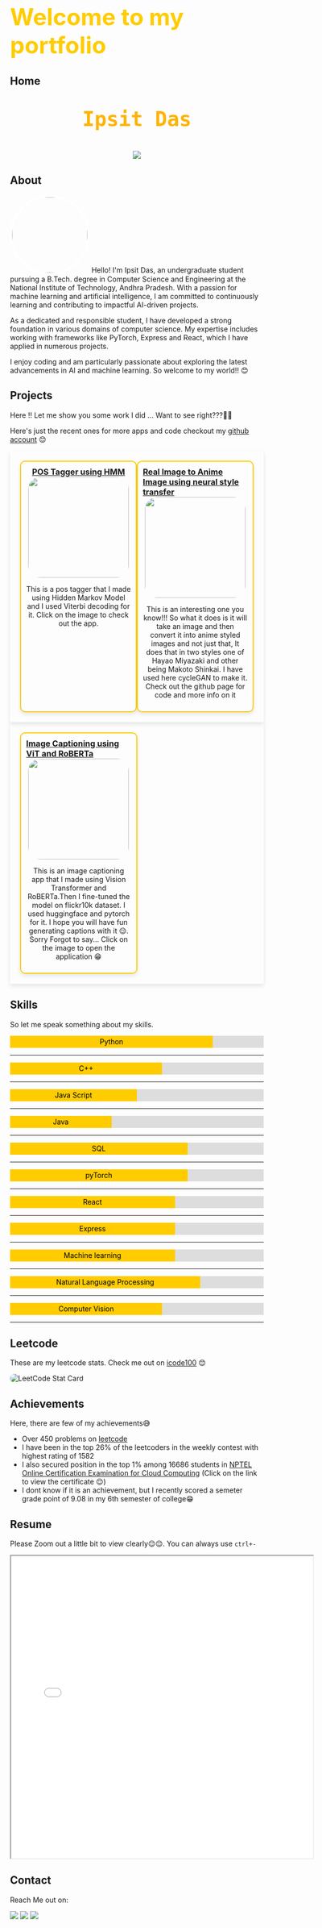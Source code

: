 
<h1 style="color:#ffcc00; position:relative; display:flex; justify-content:center; font-size:46px">Welcome to my portfolio</h1>


## Home
<p align='center' style="font-size:40px;font-family: monospace;font-weight:bolder;color:#FFB303">Ipsit Das</p>
<p align="center">
    <img src="https://readme-typing-svg.herokuapp.com?color=ffcc00&size=50&center=true&vCenter=true&width=550&height=70&lines=I'm+Ipsit+Das;An+AI+Enthusiast;A+Problem+Solve">
</p>

## About
<img src='profile_picture.png' style="border-radius:10000px; border:4px solid white; width:150px">
Hello! I'm Ipsit Das, an undergraduate student pursuing a B.Tech. degree in Computer Science and Engineering at the National Institute of Technology, Andhra Pradesh. With a passion for machine learning and artificial intelligence, I am committed to continuously learning and contributing to impactful AI-driven projects.

As a dedicated and responsible student, I have developed a strong foundation in various domains of computer science. My expertise includes working with frameworks like PyTorch, Express and React, which I have applied in numerous projects.

I enjoy coding and am particularly passionate about exploring the latest advancements in AI and machine learning. So welcome to my world!! 😊

## Projects
Here !! Let me show you some work I did ...
Want to see right???🥹🥹

Here's just the recent ones for more apps and code checkout my [github account](https://www.github.com/icode100) 😊
<div style="display: flex; justify-content: space-between; padding: 20px; box-shadow: 0 4px 8px rgba(0, 0, 0, 0.1);">
    <div style="display: flex; flex-direction: column; align-items: center; width: 45%; box-shadow: 0 4px 8px rgba(0, 0, 0, 0.1); border-radius: 10px; padding: 10px;border:2px solid #ffcc00">
        <u><b style="font-size:16px"> POS Tagger using HMM</b></u>
        <a href="https://englishpostagger.streamlit.app/"><img src="pos_tagger.png" height="200px" style="border-radius: 24px;"></a>
        <p style="text-align: center;">This is a pos tagger that I made using Hidden Markov Model and I used Viterbi decoding for it. Click on the image to check out the app.</p>
    </div>
    <div style="display: flex; flex-direction: column; align-items: center; width: 45%; box-shadow: 0 4px 8px rgba(0, 0, 0, 0.1); border-radius: 10px; padding: 10px;border:2px solid #ffcc00">
        <u><b style="font-size:16px"> Real Image to Anime Image using neural style transfer</b></u>
        <a href="https://anicygan.streamlit.app/"><img src="anicygan.png" height="200px" style="border-radius: 24px;"></a>
        <p style="text-align: center;">This is an interesting one you know!!! So what it does is it will take an image and then convert it into anime styled images and not just that, It does that in two styles one of Hayao Miyazaki and other being Makoto Shinkai. I have used here cycleGAN to make it. Check out the github page for code and more info on it </p>
    </div>
</div>
<div style="display: flex; justify-content: space-between; padding: 20px; box-shadow: 0 4px 8px rgba(0, 0, 0, 0.1);">
    <div style="display: flex; flex-direction: column; align-items: center; width: 45%; box-shadow: 0 4px 8px rgba(0, 0, 0, 0.1); border-radius: 10px; padding: 10px;border:2px solid #ffcc00">
        <u><b style="font-size:16px"> Image Captioning using ViT and RoBERTa</b></u>
        <a href="https://huggingface.co/spaces/icode100/Image_captioning"><img src="image_captioning.png" height="200px" style="border-radius: 24px;"></a>
        <p style="text-align: center;">This is an image captioning app that I made using Vision Transformer and RoBERTa.Then I fine-tuned the model on flickr10k dataset. I used huggingface and pytorch for it. I hope you will have fun generating captions with it 😌. Sorry Forgot to say... Click on the image to open the application 😁</p>
    </div>
</div>

## Skills
So let me speak something about my skills. 
<div style="width: 100%; background-color: #ddd;">
  <div style="width: 80%; height: 24px; background-color: #ffcc00; text-align: center; line-height: 24px; color: black;">
    Python 
  </div>
</div>
<hr>
<div style="width: 100%; background-color: #ddd;">
  <div style="width: 60%; height: 24px; background-color: #ffcc00; text-align: center; line-height: 24px; color: black;">
    C++
  </div>
</div>
<hr>
<div style="width: 100%; background-color: #ddd;">
  <div style="width: 50%; height: 24px; background-color: #ffcc00; text-align: center; line-height: 24px; color: black;">
    Java Script
  </div>
</div>
<hr>
<div style="width: 100%; background-color: #ddd;">
  <div style="width: 40%; height: 24px; background-color:#ffcc00; text-align: center; line-height: 24px; color: black;">
    Java
  </div>
</div>
<hr>
<div style="width: 100%; background-color: #ddd;">
  <div style="width: 70%; height: 24px; background-color:#ffcc00; text-align: center; line-height: 24px; color: black;">
    SQL
  </div>
</div>
<hr>
<div style="width: 100%; background-color: #ddd;">
  <div style="width: 70%; height: 24px; background-color: #ffcc00; text-align: center; line-height: 24px; color: black;">
    pyTorch
  </div>
</div>
<hr>
<div style="width: 100%; background-color: #ddd;">
  <div style="width: 65%; height: 24px; background-color: #ffcc00; text-align: center; line-height: 24px; color: black;">
    React
  </div>
</div>
<hr>
<div style="width: 100%; background-color: #ddd;">
  <div style="width: 65%; height: 24px; background-color: #ffcc00; text-align: center; line-height: 24px; color: black;">
    Express
  </div>
</div>
<hr>
<div style="width: 100%; background-color: #ddd;">
  <div style="width: 65%; height: 24px; background-color:#ffcc00; text-align: center; line-height: 24px; color: black;">
    Machine learning 
  </div>
</div>
<hr>
<div style="width: 100%; background-color: #ddd;">
  <div style="width: 75%; height: 24px; background-color:#ffcc00; text-align: center; line-height: 24px; color: black;">
    Natural Language Processing
  </div>
</div>
<hr>
<div style="width: 100%; background-color: #ddd;">
  <div style="width: 60%; height: 24px; background-color:#ffcc00; text-align: center; line-height: 24px; color: black;">
    Computer Vision
  </div>
</div>
<hr>

## Leetcode
These are my leetcode stats. Check me out on [icode100](https://leetcode.com/icode100) 😊

<img alt="LeetCode Stat Card" style="border-radius:24px;box-shadow: 10px 10px 10px rgba(255, 255, 255, 0.2);" src="leetcode_stats.png" />

## Achievements
Here, there are few of my achievements😅
- Over 450 problems on [leetcode](https://www.leetcode.com/icode100)
- I have been in the top 26% of the leetcoders in the weekly contest with highest rating of 1582
- I also secured position in the top 1% among 16686 students in [NPTEL Online Certification Examination for Cloud Computing](https://drive.google.com/file/d/11kcgGLjRE6sQyTxL6D0mjccPphTeCCGf/view) (Click on the link to view the certificate 😌)
- I dont know if it is an achievement, but I recently scored a semeter grade point of 9.08 in my 6th semester of college😁
## Resume
Please Zoom out a little bit to view clearly😌😌. You can always use `ctrl+-`
<iframe src="resume.pdf" width="600px" height="600px">
    This browser does not support PDFs. Please download the PDF to view it: 
    <a href="resume.pdf">Download PDF</a>
</iframe>

## Contact
Reach Me out on:
<p align="left">
  <a href="https://www.linkedin.com/in/ipsit-das/"><img src="https://img.shields.io/badge/LinkedIn-ffcc00?style=for-the-badge&logo=linkedin&logoColor=black"></a>
  <a href="https://www.github.com/icode100"><img src="https://img.shields.io/badge/-GitHub-ffcc00?style=for-the-badge&logo=GitHub&logoColor=black"></a>
  <a href="https://www.x.com/icode100"><img src="https://img.shields.io/badge/-X-ffcc00?style=for-the-badge&logo=X&logoColor=black"></a>
</p>
